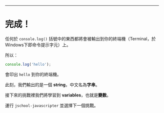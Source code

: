 ---

# 完成！

任何於 `console.log()` 括號中的東西都將會被輸出到你的終端機（Terminal，於Windows下即命令提示字元）上。

所以：

```js
console.log('hello');
```

會印出 `hello` 到你的終端機。

此刻，我們輸出的是一個 **string**，中文名為**字串**。

接下來的挑戰裡我們將學習到 **variables**，也就是**變數**。

運行 `jschool-javascripter` 並選擇下一個挑戰。
